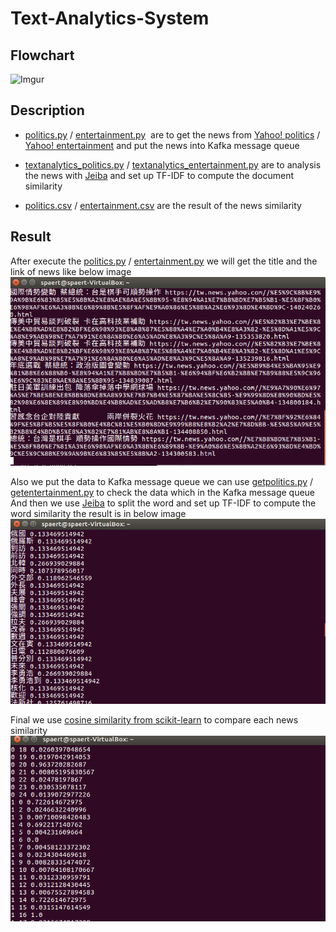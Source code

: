 # Text-Analytics-System
## Flowchart
![Imgur](https://i.imgur.com/Bt9uNON.png)

## Description
* [politics.py](https://github.com/Spaert/Text-Analytics-System/blob/master/politics.py) / [entertainment.py](https://github.com/Spaert/Text-Analytics-System/blob/master/entertainment.py)  are to get the news from [Yahoo! politics](https://tw.news.yahoo.com/politics) / [Yahoo! entertainment](https://tw.news.yahoo.com/entertainment) and put the news into Kafka message queue



* [textanalytics_politics.py](https://github.com/Spaert/Text-Analytics-System/blob/master/textanalytics_politics.py) / [textanalytics_entertainment.py](https://github.com/Spaert/Text-Analytics-System/blob/master/textanalytics_entertainment.py) are to analysis the news with [Jeiba](https://github.com/fxsjy/jieba) and set up TF-IDF to compute the document similarity
* [politics.csv](https://github.com/Spaert/Text-Analytics-System/blob/master/politics.csv) / [entertainment.csv](https://github.com/Spaert/Text-Analytics-System/blob/master/entertainment.csv) are the result of the news similarity

## Result
After execute the  [politics.py](https://github.com/Spaert/Text-Analytics-System/blob/master/politics.py) / [entertainment.py](https://github.com/Spaert/Text-Analytics-System/blob/master/entertainment.py) we will get the title and the link of news like below image
![crawler result](https://github.com/Spaert/Text-Analytics-System/blob/master/result%20pic/1.PNG)

Also we put the data to Kafka message queue we can use [getpolitics.py](https://github.com/Spaert/Text-Analytics-System) / [getentertainment.py](https://github.com/Spaert/Text-Analytics-System/blob/master/getentertainment.py) to check the data which in the Kafka message queue
And then we use [Jeiba](https://github.com/fxsjy/jieba) to split the word and set up TF-IDF to compute the word similarity the result is in below image 
![word similarity result](https://github.com/Spaert/Text-Analytics-System/blob/master/result%20pic/2.PNG)

Final we use [cosine similarity from scikit-learn](http://scikit-learn.org/stable/modules/generated/sklearn.metrics.pairwise.cosine_similarity.html) to compare each news similarity 
![result](https://github.com/Spaert/Text-Analytics-System/blob/master/result%20pic/3.PNG)
